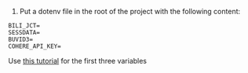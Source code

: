 1. Put a dotenv file in the root of the project with the following content:
```
BILI_JCT=
SESSDATA=
BUVID3=
COHERE_API_KEY=
```

Use [this tutorial](https://nemo2011.github.io/bilibili-api/#/get-credential) for the first three variables
